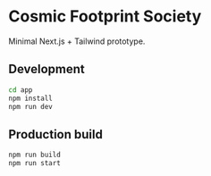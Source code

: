 # Cosmic Footprint Society

Minimal Next.js + Tailwind prototype.

## Development

```bash
cd app
npm install
npm run dev
```

## Production build

```bash
npm run build
npm run start
```
